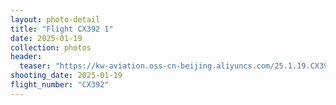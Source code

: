 ```yaml
---
layout: photo-detail
title: "Flight CX392 1"
date: 2025-01-19
collection: photos
header:
  teaser: "https://kw-aviation.oss-cn-beijing.aliyuncs.com/25.1.19.CX392_1.jpg"
shooting_date: 2025-01-19
flight_number: "CX392"
---
```


